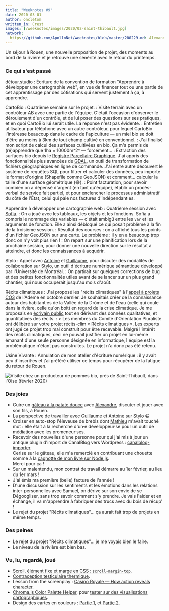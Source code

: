 ```yaml
---
title: "Weeknotes #9"
date: 2020-03-01
author: oncletom
written_in: Crest
images: [/weeknotes/images/2020/02-saint-thibault.jpg]
network:
  https://github.com/ApolloNet/weeknotes/blob/master/200229.md: Alexandre
---
```


Un séjour à Rouen, une nouvelle proposition de projet,
des moments au bord de la rivière et je retrouve
une sénérité avec le retour du printemps.


<!--more-->

### Ce qui s'est passé

détour.studio
: Écriture de la convention de formation "Apprendre à développer une cartographie web",
  en vue de financer tout ou une partie de cet apprentissage par des côtisations
  qui servent justement à ça, à apprendre.

CartoBio
: Quatrième semaine sur le projet.
: Visite terrain avec un contrôleur AB avec une partie de l'équipe.
  C'était l'occasion d'observer le déroulement d'un contrôle,
  et de lui poser des questions sur ses pratiques, et en quoi CartoBio lui serait utile.
  La réponse n'est pas évidente.
: Entretien utilisateur par téléphone avec un autre contrôleur, pour lequel
  CartoBio l'intéresse beaucoup dans le cadre de l'apiculture — un miel bio
  se doit d'être au moins à 3km de tout champ cultivé en conventionnel.
: J'ai finalisé mon script de calcul des surfaces cultivées en bio.
  Ça m'a permis de (ré)apprendre que 1ha = 10000m^2^ — forcément…
: Extraction des surfaces bio depuis le [Registre Parcellaire Graphique](https://www.data.gouv.fr/fr/datasets/registre-parcellaire-graphique-rpg-contours-des-parcelles-et-ilots-culturaux-et-leur-groupe-de-cultures-majoritaire/).
  J'ai appris des fonctionnalités plus avancées de [GDAL](https://gdal.org/),
  un outil de transformation de fichiers géographiques en ligne de commande.
  J'ai entre autre découvert le système de requêtes SQL pour filtrer et calculer des données, peu importe le format d'origine (Shapefile comme GeoJSON)
  et comment… calculer la taille d'une surface géométrique (😅).
: Point facturation, pour savoir combien on a dépensé d'argent (en tant qu'équipe),
  établir un procès-verbal de service fait partiel, et pour enclencher
  le processus administratif du côté de l'État, celui qui paie nos factures d'indépendant·es.

Apprendre à développer une cartographie web
: Quatrième session avec [Sofia].
: On a joué avec les tableaux, les objets et les fonctions.
  Sofia a compris le nommage des variables — c'était ambigü entre les `var` et les arguments de fonction.
  Elle a ainsi débloqué ce qui posait problème à la fin de la troisième session.
: Résultat des courses : on a affiché tous les points d'un fichier GeoJSON sur une carte.
  Le problème : il y en a beaucoup trop donc on n'y voit plus rien !
: On repart sur une planification lors de la prochaine session, pour donner
  une nouvelle direction sur le résultat à atteindre,
  et donc les connaissances à acquérir.


Stylo
: Appel avec [Antoine] et [Guillaume], pour discuter des modalités
  de collaboration sur [Stylo], un outil d'écriture numérique sémantique
  développé par l'Université de Montréal.
: On partirait sur quelques corrections de bug et des petites fonctionnalités
  utiles avant de se lancer sur un plus grand chantier,
  qui nous occuperait jusqu'au mois d'août.


Récits climatiques
: J'ai proposé les "récits climatiques" à l'[appel à projets CO3](https://appelsaprojets.ademe.fr/aap/CO32019-101) de l'Ademe en octobre dernier.
  Je souhaitais créer de la connaissance autour des habitant·es de la Vallée de la Drôme et de l'eau (celle qui coule dans la rivière, celle qu'on boit)
  en regard de la crise climatique. Je me proposais en [écrivain public](https://fr.wikipedia.org/wiki/%C3%89crivain_public)
  tout en dérivant des données qualitatives, et quantitatives des récits.
: > Les membres du Comité d'Orientation Pluraliste ont délibéré sur
  votre projet récits-clim « Récits climatiques ». Les experts ont jugé
  ce projet trop mal construit pour être recevable. Malgré l'intérêt des
  récits climatiques, ceci ne pouvait justifier un projet en lui-même
  émanant d'une seule personne désignée en informatique, l'équipe est
  la problématique n'étant pas construites.
  Le projet n'a donc pas été retenu.

Usine Vivante
: Annulation de mon atelier d'écriture numérique : il y avait peu d'inscrit·es
  et j'ai préféré utiliser ce temps pour récupérer de la fatigue du retour de Rouen.


![](/weeknotes/images/2020/02-saint-thibault.jpg "Visite chez un producteur de pommes bio, près de Saint-Thibault, dans l'Oise (février 2020)")


### Des joies

- Cuire un [gâteau à la patate douce](https://vivreatokyo.com/comment-cuisiner-la-patate-douce.html) avec [Alexandre],
  discuter et jouer avec son fils, à Rouen.
- La perspective de travailler avec [Guillaume] et [Antoine] sur [Stylo] 😀
- Croiser en auto-stop l'éleveuse de brebis dont [Mathieu] m'avait touché mot :
  elle était à la recherche d'un·e développeur·se pour un outil de médiation avec les promeneur·ses.
- Recevoir des nouvelles d'une personne pour qui j'ai mis à jour un
  antique plugin d'import de CanalBlog vers Wordpress : [canalblog-importer].<br>
  Cerise sur le gâteau, elle m'a remercié en contribuant une
  chouette somme à la [cagnotte de mon livre sur Node.js][nodebook].<br>
  Merci pour ça !
- Sur un malentendu, mon contrat de travail démarre au 1er février, au lieu du 1er mars !
- J'ai émis ma première (belle) facture de l'année !
- D'une discussion sur les sentiments et les émotions
  dans les relations inter-personnelles avec Samuel,
  on dérive sur son envie de se Dégoogliser, sans trop savoir comment s'y prendre.
  Je vais l'aider et en échange, il va m'apprendre à fabriquer des trucs avec du bois de récup' !
- Le rejet du projet "Récits climatiques"… ça aurait fait trop de projets en même temps.


### Des peines

- Le rejet du projet "Récits climatiques"… je me voyais bien le faire.
- Le niveau de la rivière est bien bas.


### Vu, lu, regardé, joué

- [Scroll, élément fixe et marge en CSS : `scroll-margin-top`](https://css-tricks.com/fixed-headers-and-jump-links-the-solution-is-scroll-margin-top/).
- [Contraception testiculaire thermique](https://thoreme.com/).
- Lesson from the screenplay : [Casino Royale — How action reveals character](https://www.youtube.com/watch?v=_GdBnwXLJdI).
- [Chroma.js Color Palette Helper](https://gka.github.io/palettes/), pour [tester sur des visualisations cartographiques](http://cartodb.github.io/labs-colorscales/).
- Design des cartes en couleurs : [Partie 1](https://carto.com/help/tutorials/color-in-map-design-part-1/), et [Partie 2](https://carto.com/help/tutorials/color-in-map-design-part-2/).

[détour.studio]: /
[Solstice]: https://solstice.coop
[Sofia]: https://twitter.com/sofiaboulaarab
[Antoine]: https://www.quaternum.net/
[Guillaume]: https://www.yuzutech.fr/
[Mathieu]: http://mathieu.agopian.info/
[Alexandre]: https://apollonet.fr/
[Stylo]: https://github.com/EcrituresNumeriques/stylo
[canalblog-importer]: https://github.com/oncletom/wp-canalblog-importer/
[nodebook]: https://opencollective.com/nodebook#section-budget
